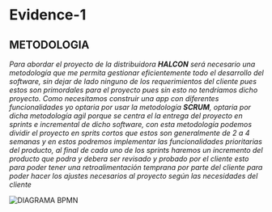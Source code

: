 # Evidence-1
## METODOLOGIA
*Para abordar el proyecto de la distribuidora **HALCON** será necesario una metodología que me permita gestionar eficientemente todo el desarrollo del software, sin dejar de lado ninguno de los requerimientos del cliente pues estos son primordales para el proyecto pues sin esto no tendríamos dicho proyecto. Como necesitamos construir una app con diferentes funcionalidades yo optaria por usar la metodología **SCRUM**, optaria por dicha metodología agil porque se centra el la entrega del proyecto en sprints e incremental de dicho software, con esta metodología podemos dividir el proyecto en sprits cortos que estos son generalmente de 2 a 4 semanas y en estos podremos implementar las funcionalidades prioritarias del producto, al final de cada uno de los sprints haremos un incremento del producto que podra y debera ser revisado y probado por el cliente esto para poder tener una retroalimentación temprana por parte del cliente para poder hacer los ajustes necesarios al proyecto según las necesidades del cliente*

![DIAGRAMA BPMN](/escritorio/bpmn-diagrama.jpg)
